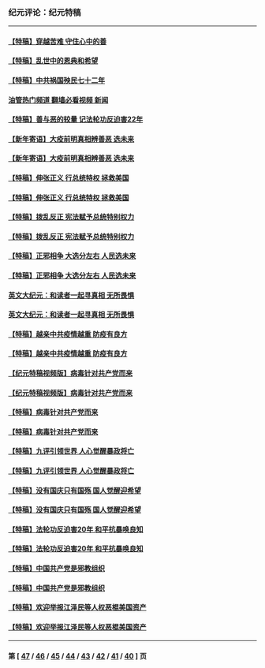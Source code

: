 ### 纪元评论：纪元特稿
---
#### [【特稿】穿越苦难 守住心中的善](../../pages/nsc424/n13784979.md?07280330) 
#### [【特稿】乱世中的恩典和希望](../../pages/nsc424/n13734687.md?07280330) 
#### [【特稿】中共祸国殃民七十二年](../../pages/nsc424/n13272607.md?07280330) 
#### [油管热门频道 翻墙必看视频 新闻](ok?07280330)
#### [【特稿】善与恶的较量 记法轮功反迫害22年](../../pages/nsc424/n13086597.md?07280330) 
#### [【新年寄语】大疫前明真相辨善恶 选未来](../../pages/nsc424/n12660855.md?07280330) 
#### [【新年寄语】大疫前明真相辨善恶 选未来](../../pages/nsc424/n12660855.md?07280330) 
#### [【特稿】伸张正义 行总统特权 拯救美国](../../pages/nsc424/n12616806.md?07280330) 
#### [【特稿】伸张正义 行总统特权 拯救美国](../../pages/nsc424/n12616806.md?07280330) 
#### [【特稿】拨乱反正 宪法赋予总统特别权力](../../pages/nsc424/n12598306.md?07280330) 
#### [【特稿】拨乱反正 宪法赋予总统特别权力](../../pages/nsc424/n12598306.md?07280330) 
#### [【特稿】正邪相争 大选分左右 人民选未来](../../pages/nsc424/n12545208.md?07280330) 
#### [【特稿】正邪相争 大选分左右 人民选未来](../../pages/nsc424/n12545208.md?07280330) 
#### [英文大纪元：和读者一起寻真相 无所畏惧](../../pages/nsc424/n12542027.md?07280330) 
#### [英文大纪元：和读者一起寻真相 无所畏惧](../../pages/nsc424/n12542027.md?07280330) 
#### [【特稿】越亲中共疫情越重 防疫有良方](../../pages/nsc424/n12042989.md?07280330) 
#### [【特稿】越亲中共疫情越重 防疫有良方](../../pages/nsc424/n12042989.md?07280330) 
#### [【纪元特稿视频版】病毒针对共产党而来](../../pages/nsc424/n11977328.md?07280330) 
#### [【纪元特稿视频版】病毒针对共产党而来](../../pages/nsc424/n11977328.md?07280330) 
#### [【特稿】病毒针对共产党而来](../../pages/nsc424/n11928818.md?07280330) 
#### [【特稿】病毒针对共产党而来](../../pages/nsc424/n11928818.md?07280330) 
#### [【特稿】九评引领世界 人心觉醒暴政将亡](../../pages/nsc424/n11660496.md?07280330) 
#### [【特稿】九评引领世界 人心觉醒暴政将亡](../../pages/nsc424/n11660496.md?07280330) 
#### [【特稿】没有国庆只有国殇 国人觉醒迎希望](../../pages/nsc424/n11549354.md?07280330) 
#### [【特稿】没有国庆只有国殇 国人觉醒迎希望](../../pages/nsc424/n11549354.md?07280330) 
#### [【特稿】法轮功反迫害20年 和平抗暴唤良知](../../pages/nsc424/n11389135.md?07280330) 
#### [【特稿】法轮功反迫害20年 和平抗暴唤良知](../../pages/nsc424/n11389135.md?07280330) 
#### [【特稿】中国共产党是邪教组织](../../pages/nsc424/n11355551.md?07280330) 
#### [【特稿】中国共产党是邪教组织](../../pages/nsc424/n11355551.md?07280330) 
#### [【特稿】欢迎举报江泽民等人权恶棍美国资产](../../pages/nsc424/n11303040.md?07280330) 
#### [【特稿】欢迎举报江泽民等人权恶棍美国资产](../../pages/nsc424/n11303040.md?07280330) 

---
#### 第 [ [47](./47.md?07280330) / [46](./46.md?07280330) / [45](./45.md?07280330) / [44](./44.md?07280330) / [43](./43.md?07280330) / [42](./42.md?07280330) / [41](./41.md?07280330) / [40](./40.md?07280330) ] 页
